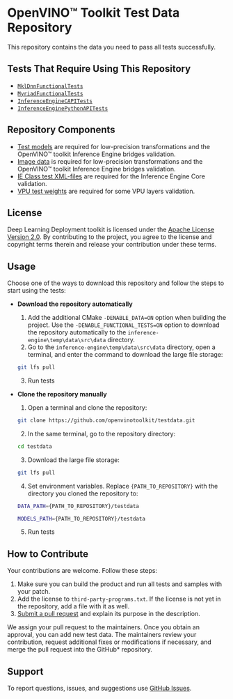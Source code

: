 # OpenVINO™ Toolkit Test Data Repository

This repository contains the data you need to pass all tests successfully.

## Tests That Require Using This Repository

* [`MklDnnFunctionalTests`](`inference-engine/tests_deprecated/functional/mkldnn`)
* [`MyriadFunctionalTests`](`inference-engine/tests_deprecated/functional/vpu`)
* [`InferenceEngineCAPITests`](`inference-engine/ie_bridges/c/tests`)
* [`InferenceEnginePythonAPITests`](`inference-engine/ie_bridges/python/tests`)

## Repository Components

* [Test models](./models/README.md) are required for low-precision transformations and the OpenVINO™
  toolkit Inference Engine bridges validation.
* [Image data](./validation_set) is required for low-precision transformations and the OpenVINO™
  toolkit Inference Engine bridges validation.
* [IE Class test XML-files](./ie_class) are required for the Inference Engine Core validation.
* [VPU test weights](./vpu) are required for some VPU layers validation.

## License

Deep Learning Deployment toolkit is licensed under the [Apache License Version 2.0](LICENSE). By
contributing to the project, you agree to the license and copyright terms therein and release your
contribution under these terms.

## Usage

Choose one of the ways to download this repository and follow the steps to start using the tests:

* **Download the repository automatically**  
    1. Add the additional CMake `-DENABLE_DATA=ON` option when building the project. Use the
       `-DENABLE_FUNCTIONAL_TESTS=ON` option to download the repository automatically to the
       `inference-engine\temp\data\src\data` directory.
    2.  Go to the `inference-engine\temp\data\src\data` directory, open a terminal, and enter the
        command to download the large file storage:
    ```bash
    git lfs pull
    ```
    3. Run tests

* **Clone the repository manually**  
    1. Open a terminal and clone the repository:
    ```bash
    git clone https://github.com/openvinotoolkit/testdata.git
    ```
    2. In the same terminal, go to the repository directory:
    ```bash
    cd testdata
    ```
    3. Download the large file storage:
    ```bash
    git lfs pull
    ```
    4. Set environment variables. Replace `{PATH_TO_REPOSITORY}` with the directory you cloned the
       repository to:
    ```bash
    DATA_PATH={PATH_TO_REPOSITORY}/testdata
    ```
    ```bash
    MODELS_PATH={PATH_TO_REPOSITORY}/testdata
    ```
    5. Run tests

## How to Contribute

Your contributions are welcome. Follow these steps:

1. Make sure you can build the product and run all tests and samples with your patch.
2. Add the license to `third-party-programs.txt`. If the license is not 
yet in the repository, add a file with it as well.
3. [Submit a pull request](https://github.com/openvinotoolkit/testdata/pulls) and
explain its purpose in the description.

We assign your pull request to the maintainers. Once you obtain an approval, you can add new test data. 
The maintainers review your contribution, request additional fixes or modifications 
if necessary, and merge the pull request into the GitHub* repository.

## Support

To report questions, issues, and suggestions use [GitHub
Issues](https://github.com/openvinotoolkit/openvino/issues).

